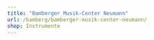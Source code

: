 ```yaml
---
title: "Bamberger Musik-Center Neumann"
url: /bamberg/bamberger-musik-center-neumann/
shop: Instrumente
---
```

